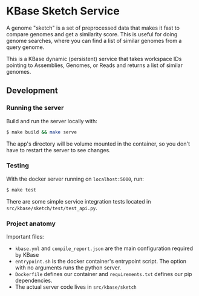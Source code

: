 # KBase Sketch Service

A genome "sketch" is a set of preprocessed data that makes it fast to compare genomes and get a similarity score. This is useful for doing genome searches, where you can find a list of similar genomes from a query genome.

This is a KBase dynamic (persistent) service that takes workspace IDs pointing to Assemblies, Genomes, or Reads and returns a list of similar genomes.

## Development

### Running the server

Build and run the server locally with:

```sh
$ make build && make serve
```

The app's directory will be volume mounted in the container, so you don't have to restart the server to see changes.

### Testing

With the docker server running on `localhost:5000`, run:

```sh
$ make test
```

There are some simple service integration tests located in `src/kbase/sketch/test/test_api.py`.

### Project anatomy

Important files:

* `kbase.yml` and `compile_report.json` are the main configuration required by KBase
* `entrypoint.sh` is the docker container's entrypoint script. The option with no arguments runs the python server.
* `Dockerfile` defines our container and `requirements.txt` defines our pip dependencies.
* The actual server code lives in `src/kbase/sketch`
